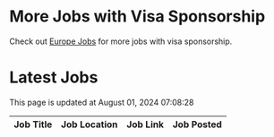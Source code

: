 # More Jobs with Visa Sponsorship

Check out [Europe Jobs](https://github.com/sureshparimi/europejobs#latest-jobs) for more jobs with visa sponsorship.

# Latest Jobs

This page is updated at August 01, 2024 07:08:28

| Job Title | Job Location | Job Link | Job Posted |
| --- | --- | --- | --- |
